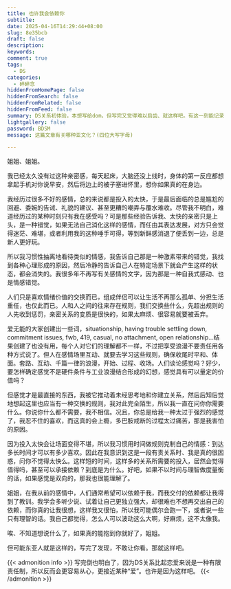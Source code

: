 ```yaml
---
title: 也许我会依赖你
subtitle:
date: 2025-04-16T14:29:44+08:00
slug: 8e35bcb
draft: false
description:
keywords:
comment: true
tags:
  - DS
categories:
  - 碎碎念
hiddenFromHomePage: false
hiddenFromSearch: false
hiddenFromRelated: false
hiddenFromFeed: false
summary: DS关系初体验，本想写给dom，但写完又觉得难以启齿、就这样吧。有这一刻能记录下来已经很好。
lightgallery: false
password: BDSM
message: 这篇文章有关哪种亚文化？(四位大写字母)

---
```

<!--more-->
姐姐、姐姐。

我已经太久没有过这种亲密感，每天起床，大脑还没上线时，身体的第一反应都想拿起手机对你说早安，然后将边上的被子塞进怀里，想你如果真的在身边。

我经历过很多不好的感情，总的来说都是投入的太快，于是最后面临的总是尴尬的回避、委婉的告诫、礼貌的建议、甚至更糟的嘲弄与覆水难收。尽管我不明白，难道经历过的某种时刻只有我在感受吗？可是那些经验告诉我、太快的亲密只是上头，是一种错觉，如果无法自己消化这样的感情，而任由其表达发展，对方只会觉得迷茫、难堪，或者利用我的这种唾手可得，等到新鲜感消退了便丢到一边，总是新人更好玩。

所以我习惯性抽离地看待类似的情感，我告诉自己那是一种激素带来的错觉，我找到各种心理形成的原因，然后冷静的告诉自己人在特定场景下就会产生这样的状态，都会消失的。我很多年不再写有关感情的文字，因为那是一种自我式感动、也是情感错觉。

人们只是喜欢情绪价值的交换而已，组成伴侣可以让生活不再那么孤单、分担生活重任，也仅此而已。人和人之间的往来存在规则，我们交换些什么，先超出规则的人先收到惩罚，亲密关系的变质是很快的，如果太麻烦、很容易就要被丢弃。

爱无能的大家创建出一些词，situationship, having trouble settling down, commitment issues, fwb, 419, casual, no attachment, open relationship…结果创建了也没有用，每个人对它们的理解都不一样，不过把享受浪漫不要责任用各种方式说了。但人在感情场里互动、就要去学习这些规则，确保收尾时平和、体面。套路、互动、千篇一律的浪漫，开始、过程、收场。人们谈论感觉吗？好少，要怎样确定感觉不是硬件条件与工业浪漫结合形成的幻想，感觉具有可以量定的价值吗？

但感觉才是最直接的东西，我被它推动着未经思考地和你建立关系，然后后知后觉地想起这里也应当有一种交换的规则，我对此完全陌生，所以我一直在问你你需要什么。你说你什么都不需要，我不相信。况且，你总是给我一种太过于强烈的感觉了，我忍不住的喜欢，而这真的会上瘾，多巴胺戒断的过程太过痛苦，那是我害怕的原因。

因为投入太快会让场面变得不堪，所以我习惯用时间做规则克制自己的情感：到达多长时间才可以有多少喜欢。因此在我意识到这是一段有责关系时、我是真的很困惑，问你不觉得太快么。这样短的时间，这样多的关系所需要的投入，居然会觉得值得吗，甚至可以承接依赖？到底是为什么。好吧，如果不以时间与理智做度量衡的话，如果感觉是双向的，那我也很能理解了。

姐姐，在我从前的感情中，人们通常希望可以依赖于我，而我交付的依赖都让我得到了教训。我学会多听少说、试着让自己更独立强大，却很难也不想再交出自己的依赖，而你真的让我很想，这样我又很怕，所以我可能偶尔会跑一下，或者说一些只有理智的话。我自己都觉得，怎么人可以波动这么大啊，好麻烦，这不太像我。

唉、不知道想说什么了，如果真的能抱到你就好了，姐姐。

但可能东亚人就是这样的，写完了发现，不敢让你看。那就这样吧。

{{< admonition info >}}
写完倒也明白了，因为DS关系比起恋爱来说是一种有限责任制，所以反而会更容易从心，更接近某种“爱”。也许是因为这样吧。
{{< /admonition >}}